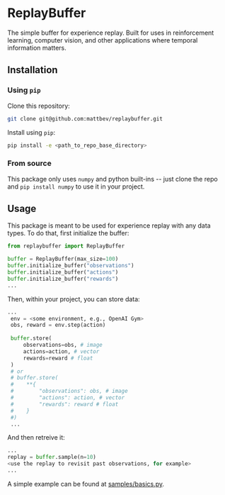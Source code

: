 # ReplayBuffer
The simple buffer for experience replay. Built for uses in reinforcement learning, computer vision, and other applications where temporal information matters. 


## Installation

### Using `pip`
Clone this repository:
```bash
git clone git@github.com:mattbev/replaybuffer.git
```
Install using `pip`:
```bash
pip install -e <path_to_repo_base_directory>
```

### From source
This package only uses `numpy` and python built-ins -- just clone the repo and `pip install numpy` to use it in your project. 

## Usage
This package is meant to be used for experience replay with any data types. To do that, first initialize the buffer:
```python
from replaybuffer import ReplayBuffer

buffer = ReplayBuffer(max_size=100)
buffer.initialize_buffer("observations")
buffer.initialize_buffer("actions")
buffer.initialize_buffer("rewards")
...
```

Then, within your project, you can store data:
```python
...
 env = <some environment, e.g., OpenAI Gym>
 obs, reward = env.step(action)
 
 buffer.store(
     observations=obs, # image
     actions=action, # vector
     rewards=reward # float
 )
 # or 
 # buffer.store(
 #    **{
 #        "observations": obs, # image
 #        "actions": action, # vector
 #        "rewards": reward # float
 #    }
 #)
 ...
```

And then retreive it:
```python
...
replay = buffer.sample(n=10)
<use the replay to revisit past observations, for example>
...
```

A simple example can be found at [samples/basics.py](samples/basics.py).

